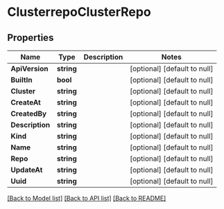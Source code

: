 # ClusterrepoClusterRepo

## Properties
Name | Type | Description | Notes
------------ | ------------- | ------------- | -------------
**ApiVersion** | **string** |  | [optional] [default to null]
**BuiltIn** | **bool** |  | [optional] [default to null]
**Cluster** | **string** |  | [optional] [default to null]
**CreateAt** | **string** |  | [optional] [default to null]
**CreatedBy** | **string** |  | [optional] [default to null]
**Description** | **string** |  | [optional] [default to null]
**Kind** | **string** |  | [optional] [default to null]
**Name** | **string** |  | [optional] [default to null]
**Repo** | **string** |  | [optional] [default to null]
**UpdateAt** | **string** |  | [optional] [default to null]
**Uuid** | **string** |  | [optional] [default to null]

[[Back to Model list]](../README.md#documentation-for-models) [[Back to API list]](../README.md#documentation-for-api-endpoints) [[Back to README]](../README.md)


